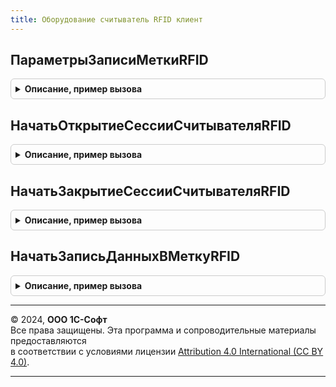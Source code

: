 ```yaml
---
title: Оборудование считыватель RFID клиент
---
```



## ПараметрыЗаписиМеткиRFID
<details style="margin: 1em 0; padding: 0.5em; border: 1px solid #ccc; border-radius: 6px;">

<summary style="font-weight: bold; cursor: pointer;">Описание, пример вызова</summary>

```bsl

// Заполняет структуру параметров записи метки RFID.
//
// Возвращаемое значение:
//  Структура.
//
Функция ПараметрыЗаписиМеткиRFID() Экспорт
```

Пример вызова
```bsl
Результат = ОборудованиеСчитывательRFIDКлиент.ПараметрыЗаписиМеткиRFID() Экспорт;);
```
</details>

## НачатьОткрытиеСессииСчитывателяRFID
<details style="margin: 1em 0; padding: 0.5em; border: 1px solid #ccc; border-radius: 6px;">

<summary style="font-weight: bold; cursor: pointer;">Описание, пример вызова</summary>

```bsl

// Начать открытие сессии считывателя RFID.
//
// Параметры:
//   ОповещениеПриЗавершении - ОписаниеОповещения - оповещение при завершении.
//   ИдентификаторКлиента    - ФормаКлиентскогоПриложения -идентификатор формы.
//   ИдентификаторУстройства - СправочникСсылка.ПодключаемоеОборудование - идентификатор устройства, если неопределенно - будет предложен выбор.
//   ПараметрыОперации       - Структура - параметры выполнения операции.
//   ДополнительныеПараметры - Структура - дополнительные команды.
//
Процедура НачатьОткрытиеСессииСчитывателяRFID(ОповещениеПриЗавершении, ИдентификаторКлиента, ИдентификаторУстройства, ПараметрыОперации = Неопределено, ДополнительныеПараметры = Неопределено) Экспорт
```

Пример вызова
```bsl
ОборудованиеСчитывательRFIDКлиент.НачатьОткрытиеСессииСчитывателяRFID(ОповещениеПриЗавершении, ИдентификаторКлиента, ИдентификаторУстройства, ПараметрыОперации, ДополнительныеПараметры);
```
</details>

## НачатьЗакрытиеСессииСчитывателяRFID
<details style="margin: 1em 0; padding: 0.5em; border: 1px solid #ccc; border-radius: 6px;">

<summary style="font-weight: bold; cursor: pointer;">Описание, пример вызова</summary>

```bsl

// Начать закрытие сессии считывателя RFID.
//
// Параметры:
//   ОповещениеПриЗавершении - ОписаниеОповещения - оповещение при завершении.
//   ИдентификаторКлиента    - ФормаКлиентскогоПриложения -идентификатор формы.
//   ИдентификаторУстройства - СправочникСсылка.ПодключаемоеОборудование - идентификатор устройства, если неопределенно - будет предложен выбор.
//   ПараметрыОперации       - Структура - параметры выполнения операции.
//   ДополнительныеПараметры - Структура - дополнительные команды.
//
Процедура НачатьЗакрытиеСессииСчитывателяRFID(ОповещениеПриЗавершении, ИдентификаторКлиента, ИдентификаторУстройства, ПараметрыОперации = Неопределено, ДополнительныеПараметры = Неопределено) Экспорт
```

Пример вызова
```bsl
ОборудованиеСчитывательRFIDКлиент.НачатьЗакрытиеСессииСчитывателяRFID(ОповещениеПриЗавершении, ИдентификаторКлиента, ИдентификаторУстройства, ПараметрыОперации, ДополнительныеПараметры);
```
</details>

## НачатьЗаписьДанныхВМеткуRFID
<details style="margin: 1em 0; padding: 0.5em; border: 1px solid #ccc; border-radius: 6px;">

<summary style="font-weight: bold; cursor: pointer;">Описание, пример вызова</summary>

```bsl

// Начать запись данных в метку RFID.
//
// Параметры:
//   ОповещениеПриЗавершении - ОписаниеОповещения - оповещение при завершении.
//   ИдентификаторКлиента    - ФормаКлиентскогоПриложения -идентификатор формы.
//   ИдентификаторУстройства - СправочникСсылка.ПодключаемоеОборудование - идентификатор устройства, если неопределенно - будет предложен выбор.
//   ПараметрыОперации       - Структура - параметры выполнения операции.
//   ДополнительныеПараметры - Структура - дополнительные команды.
//
Процедура НачатьЗаписьДанныхВМеткуRFID(ОповещениеПриЗавершении, ИдентификаторКлиента, ИдентификаторУстройства, ПараметрыОперации, ДополнительныеПараметры = Неопределено) Экспорт
```

Пример вызова
```bsl
ОборудованиеСчитывательRFIDКлиент.НачатьЗаписьДанныхВМеткуRFID(ОповещениеПриЗавершении, ИдентификаторКлиента, ИдентификаторУстройства, ПараметрыОперации, ДополнительныеПараметры);
```
</details>

---

© 2024, **ООО 1С-Софт**  
Все права защищены. Эта программа и сопроводительные материалы предоставляются  
в соответствии с условиями лицензии [Attribution 4.0 International (CC BY 4.0)](https://creativecommons.org/licenses/by/4.0/legalcode).

---
